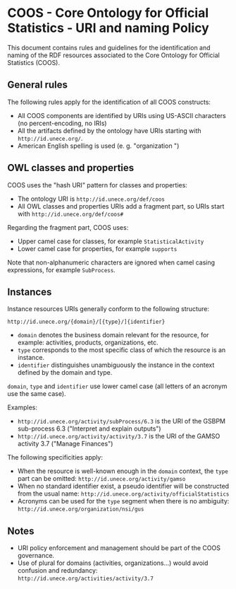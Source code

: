 # COOS - Core Ontology for Official Statistics - URI and naming Policy

This document contains rules and guidelines for the identification and naming of the RDF resources associated to the Core Ontology for Official Statistics (COOS).


## General rules

The following rules apply for the identification of all COOS constructs:

  * All COOS components are identified by URIs using US-ASCII characters (no percent-encoding, no IRIs)
  * All the artifacts defined by the ontology have URIs starting with ```http://id.unece.org/```.
  * American English spelling is used (e. g. "organization ")


## OWL classes and properties

COOS uses the "hash URI" pattern for classes and properties:

  * The ontology URI is ```http://id.unece.org/def/coos```
  * All OWL classes and properties URIs add a fragment part, so URIs start with ```http://id.unece.org/def/coos#```

Regarding the fragment part, COOS uses:

  * Upper camel case for classes, for example ```StatisticalActivity```
  * Lower camel case for properties, for example ```supports```

Note that non-alphanumeric characters are ignored when camel casing expressions, for example ```SubProcess```.


## Instances

Instance resources URIs generally conform to the following structure:

```http://id.unece.org/{domain}/[{type}/]{identifier}```

  * ```domain``` denotes the business domain relevant for the resource, for example: activities, products, organizations, etc.
  * ```type``` corresponds to the most specific class of which the resource is an instance. 
  * ```identifier``` distinguishes unambiguously the instance in the context defined by the domain and type.

```domain```, ```type```   and ```identifier``` use lower camel case (all letters of an acronym use the same case).

Examples:

  * ```http://id.unece.org/activity/subProcess/6.3``` is the URI of the GSBPM sub-process 6.3 ("Interpret and explain outputs")
  * ```http://id.unece.org/activity/activity/3.7``` is the URI of the GAMSO activity 3.7 ("Manage Finances")
 
The following specificities apply:

  * When the resource is well-known enough in the ```domain``` context, the ```type``` part can be omitted: ```http://id.unece.org/activity/gamso```
  * When no standard identifier exist, a pseudo identifier will be constructed from the usual name: ```http://id.unece.org/activity/officialStatistics```
  * Acronyms can be used for the ```type``` segment when there is no ambiguity: ```http://id.unece.org/organization/nsi/gus```


## Notes

  * URI policy enforcement and management should be part of the COOS governance.
  * Use of plural for domains (activities, organizations...) would avoid confusion and redundancy: ```http://id.unece.org/activities/activity/3.7```
